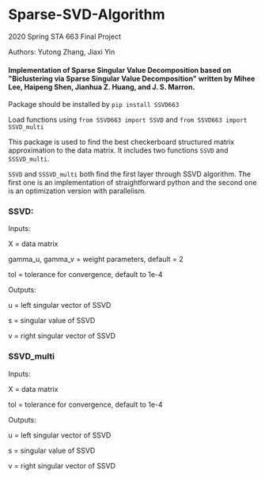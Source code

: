 # Sparse-SVD-Algorithm
2020 Spring STA 663 Final Project 

Authors: Yutong Zhang, Jiaxi Yin

#### Implementation of Sparse Singular Value Decomposition based on "Biclustering via Sparse Singular Value Decomposition" written by Mihee Lee, Haipeng Shen, Jianhua Z. Huang, and J. S. Marron.

Package should be installed by `pip install SSVD663`

Load functions using `from SSVD663 import SSVD` and `from SSVD663 import SSVD_multi`

This package is used to find the best checkerboard structured matrix approximation to the data matrix. It includes two functions `SSVD` and `SSSVD_multi`.

`SSVD` and `SSSVD_multi` both find the first layer through SSVD algorithm. The first one is an implementation of straightforward python and the second one is an optimization version with parallelism. 

### SSVD:

Inputs:

X = data matrix

gamma_u, gamma_v = weight parameters, default = 2

tol = tolerance for convergence, default to 1e-4

Outputs:

u = left singular vector of SSVD

s = singular value of SSVD

v = right singular vector of SSVD

### SSVD_multi

Inputs:

X = data matrix

tol = tolerance for convergence, default to 1e-4

Outputs:

u = left singular vector of SSVD

s = singular value of SSVD

v = right singular vector of SSVD
